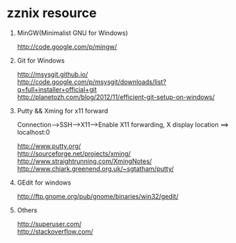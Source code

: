 zznix resource
==============

1. MinGW(Minimalist GNU for Windows)

    <http://code.google.com/p/mingw/>

2. Git for Windows

    <http://msysgit.github.io/><br>
    <http://code.google.com/p/msysgit/downloads/list?q=full+installer+official+git><br>
    <http://planetozh.com/blog/2012/11/efficient-git-setup-on-windows/><br>

3. Putty && Xming for x11 forward

    Connection-->SSH-->X11-->Enable X11 forwarding, X display location ==>
localhost:0

    <http://www.putty.org/><br>
    <http://sourceforge.net/projects/xming/><br>
    <http://www.straightrunning.com/XmingNotes/><br>
    <http://www.chiark.greenend.org.uk/~sgtatham/putty/><br>

4. GEdit for windows

    <http://ftp.gnome.org/pub/gnome/binaries/win32/gedit/>

5. Others

    <http://superuser.com/><br>
    <http://stackoverflow.com/><br>
